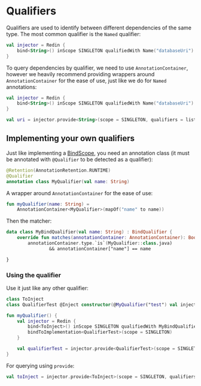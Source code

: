 # Qualifiers

Qualifiers are used to identify between different dependencies of the same type. The most common qualifier is the `Named` qualifier:

```kotlin
val injector = Redin {
    bind<String>() inScope SINGLETON qualifiedWith Name("databaseUri") toValue "localhost:8090"
}
```

To query dependencies by qualifier, we need to use `AnnotationContainer`, however we heavily recommend providing wrappers around `AnnotationContainer` for the ease of use, just like we do for `Named` annotations:

```kotlin
val injector = Redin {
    bind<String>() inScope SINGLETON qualifiedWith Name("databaseUri") toValue "localhost:8090"
}

val uri = injector.provide<String>(scope = SINGLETON, qualifiers = listOf(nameQualifier("databaseUri")))()
```

## Implementing your own qualifiers

Just like implementing a [BindScope](scope.md), you need an annotation class (it must be annotated with `@Qualifier` to be detected as a qualifier):

```kotlin
@Retention(AnnotationRetention.RUNTIME)
@Qualifier
annotation class MyQualifier(val name: String)
```

A wrapper around `AnnotationContainer` for the ease of use:

```kotlin
fun myQualifier(name: String) =
    AnnotationContainer<MyQualifier>(mapOf("name" to name))
```

Then the matcher:

```kotlin
data class MyBindQualifier(val name: String) : BindQualifier {
    override fun matches(annotationContainer: AnnotationContainer): Boolean =
        annotationContainer.type.`is`(MyQualifier::class.java)
                && annotationContainer["name"] == name

}
```

### Using the qualifier

Use it just like any other qualifier:

```kotlin
class ToInject
class QualifierTest @Inject constructor(@MyQualifier("test") val inject: ToInject)

fun myQualifier() {
    val injector = Redin {
        bind<ToInject>() inScope SINGLETON qualifiedWith MyBindQualifier("test") toValue ToInject()
        bindToImplementation<QualifierTest>(scope = SINGLETON)
    }

    val qualifierTest = injector.provide<QualifierTest>(scope = SINGLETON)()
}
```

For querying using `provide`:

```kotlin
val toInject = injector.provide<ToInject>(scope = SINGLETON, qualifiers = listOf(myQualifier("test")))()
```
